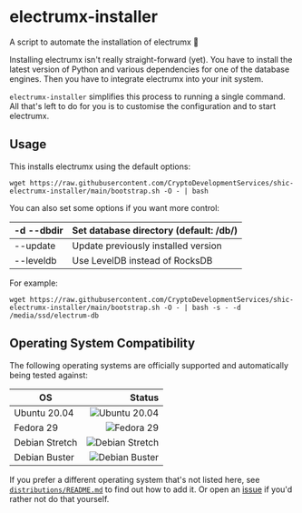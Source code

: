 # electrumx-installer
A script to automate the installation of electrumx 🤖

Installing electrumx isn't really straight-forward (yet). You have to install the latest version of Python and various dependencies for
one of the database engines. Then you have to integrate electrumx into your init system.

`electrumx-installer` simplifies this process to running a single command. All that's left to do for you
is to customise the configuration and to start electrumx.

## Usage
This installs electrumx using the default options:

    wget https://raw.githubusercontent.com/CryptoDevelopmentServices/shic-electrumx-installer/main/bootstrap.sh -O - | bash

You can also set some options if you want more control:

| -d --dbdir | Set database directory (default: /db/) |
|------------|----------------------------------------|
| --update   | Update previously installed version    |
| --leveldb  | Use LevelDB instead of RocksDB         |

For example:

    wget https://raw.githubusercontent.com/CryptoDevelopmentServices/shic-electrumx-installer/main/bootstrap.sh -O - | bash -s - -d /media/ssd/electrum-db


## Operating System Compatibility

The following operating systems are officially supported and automatically being tested against:

| OS              | Status |
|------------------|-------:|
| Ubuntu 20.04     | ![Ubuntu 20.04](https://img.shields.io/github/actions/workflow/status/CryptoDevelopmentServices/shic-electrumx-installer/ubuntu-20.04.yml?branch=main&label=Ubuntu%2020.04) |
| Fedora 29        | ![Fedora 29](https://img.shields.io/github/actions/workflow/status/CryptoDevelopmentServices/shic-electrumx-installer/fedora-29.yml?branch=main&label=Fedora%2029) |
| Debian Stretch   | ![Debian Stretch](https://img.shields.io/github/actions/workflow/status/CryptoDevelopmentServices/shic-electrumx-installer/debian-stretch.yml?branch=main&label=Debian%20Stretch) |
| Debian Buster    | ![Debian Buster](https://img.shields.io/github/actions/workflow/status/CryptoDevelopmentServices/shic-electrumx-installer/debian-buster.yml?branch=main&label=Debian%20Buster) |



If you prefer a different operating system that's not listed here, see
[`distributions/README.md`](https://github.com/CryptoDevelopmentServices/shic-electrumx-installer/blob/master/distributions/README.md) to find out how to add it.
Or open an [issue](https://github.com/CryptoDevelopmentServices/shic-electrumx-installer/issues/new) if you'd rather not do that yourself.
